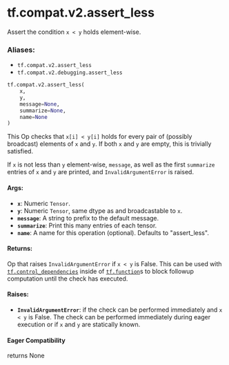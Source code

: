 <div itemscope itemtype="http://developers.google.com/ReferenceObject">
<meta itemprop="name" content="tf.compat.v2.assert_less" />
<meta itemprop="path" content="Stable" />
</div>

# tf.compat.v2.assert_less

Assert the condition `x < y` holds element-wise.

### Aliases:

* `tf.compat.v2.assert_less`
* `tf.compat.v2.debugging.assert_less`

``` python
tf.compat.v2.assert_less(
    x,
    y,
    message=None,
    summarize=None,
    name=None
)
```

<!-- Placeholder for "Used in" -->

This Op checks that `x[i] < y[i]` holds for every pair of (possibly
broadcast) elements of `x` and `y`. If both `x` and `y` are empty, this is
trivially satisfied.

If `x` is not less than `y` element-wise, `message`, as well as the first
`summarize` entries of `x` and `y` are printed, and `InvalidArgumentError` is
raised.

#### Args:


* <b>`x`</b>:  Numeric `Tensor`.
* <b>`y`</b>:  Numeric `Tensor`, same dtype as and broadcastable to `x`.
* <b>`message`</b>: A string to prefix to the default message.
* <b>`summarize`</b>: Print this many entries of each tensor.
* <b>`name`</b>: A name for this operation (optional).  Defaults to "assert_less".


#### Returns:

Op that raises `InvalidArgumentError` if `x < y` is False.
This can be used with <a href="../../../tf/control_dependencies.md"><code>tf.control_dependencies</code></a> inside of <a href="../../../tf/function.md"><code>tf.function</code></a>s
to block followup computation until the check has executed.




#### Raises:


* <b>`InvalidArgumentError`</b>: if the check can be performed immediately and
  `x < y` is False. The check can be performed immediately during eager
  execution or if `x` and `y` are statically known.

#### Eager Compatibility
returns None

